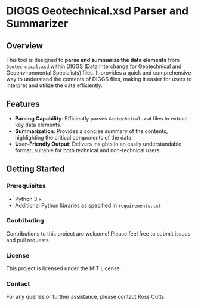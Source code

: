 # DIGGS Geotechnical.xsd Parser and Summarizer

## Overview
This tool is designed to **parse and summarize the data elements** from `Geotechnical.xsd` within DIGGS (Data Interchange for Geotechnical and Geoenvironmental Specialists) files. It provides a quick and comprehensive way to understand the contents of DIGGS files, making it easier for users to interpret and utilize the data efficiently.

## Features
- **Parsing Capability**: Efficiently parses `Geotechnical.xsd` files to extract key data elements.
- **Summarization**: Provides a concise summary of the contents, highlighting the critical components of the data.
- **User-Friendly Output**: Delivers insights in an easily understandable format, suitable for both technical and non-technical users.

## Getting Started

### Prerequisites
- Python 3.x
- Additional Python libraries as specified in `requirements.txt`

### Contributing
Contributions to this project are welcome! Please feel free to submit issues and pull requests.

### License
This project is licensed under the MIT License.

### Contact
For any queries or further assistance, please contact Ross Cutts.
